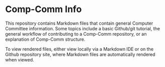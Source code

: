 # Comp-Comm Info

This repository contains Markdown files that contain general Computer Committee information. Some topics include a basic Github/git tutorial, the general workflow of contributing to a Comp-Comm repository, or an explanation of Comp-Comm structure.

To view rendered files, either view locally via a Markdown IDE or on the Github repository site, where Markdown files are automatically rendered when viewed.
